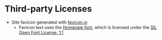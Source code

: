 # Third-party Licenses

- Site favicon generated with [favicon.io](https://favicon.io/favicon-generator/)
  - Favicon text uses the [Homenaje font](https://github.com/googlefonts/Homenaje), which is licensed under the [SIL Open Font License, 1.1](http://scripts.sil.org/OFL)
